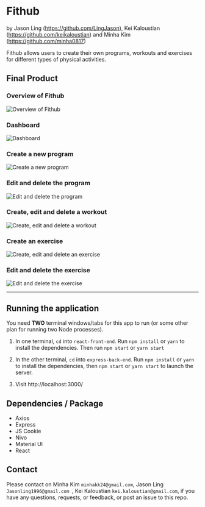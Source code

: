 # Fithub
by Jason Ling (https://github.com/LingJason), Kei Kaloustian (https://github.com/keikaloustian) and Minha Kim (https://github.com/minha0817)

Fithub allows users to create their own programs, workouts and exercises for different types of physical activities. 

## Final Product 

### Overview of Fithub
![Overview of Fithub](https://github.com/minha0817/workout_tracker/blob/master/docs/overview.gif?raw=true)

### Dashboard
![Dashboard](https://github.com/minha0817/workout_tracker/blob/master/docs/dashboard.gif?raw=true)

### Create a new program
![Create a new program](https://github.com/minha0817/workout_tracker/blob/master/docs/creating_program.gif?raw=true)

### Edit and delete the program
![Edit and delete the program](https://github.com/minha0817/workout_tracker/blob/master/docs/edit_delete_program.gif?raw=true)

### Create, edit and delete a workout
![Create, edit and delete a workout](https://github.com/minha0817/workout_tracker/blob/master/docs/crud_workout.gif?raw=true)

### Create an exercise
![Create, edit and delete an exercise](https://github.com/minha0817/workout_tracker/blob/master/docs/create_exercise.gif?raw=true)

### Edit and delete the exercise
![Edit and delete the exercise](https://github.com/minha0817/workout_tracker/blob/master/docs/edit_delete_exercise.gif?raw=true)

<hr>

## Running the application

You need **TWO** terminal windows/tabs for this app to run (or some other plan for running two Node processes).

1. In one terminal, `cd` into `react-front-end`. Run `npm install` or `yarn` to install the dependencies. Then run `npm start` or `yarn start`

2. In the other terminal, `cd` into `express-back-end`. Run `npm install` or `yarn` to install the dependencies, then `npm start` or `yarn start` to launch the server.

3. Visit http://localhost:3000/



## Dependencies / Package
- Axios
- Express
- JS Cookie
- Nivo
- Material UI
- React



## Contact

Please contact on Minha Kim `minhakk24@gmail.com`, Jason Ling `Jasonling1996@gmail.com
`, Kei Kaloustian `kei.kaloustian@gmail.com`, if you have any questions, requests, or feedback, or post an issue to this repo.
